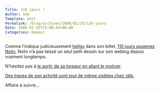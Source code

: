 ```yaml
--- 
Title: 110 jours !
Author: Seb
Template: post
Permalink: /blog/archives/2006/01/25/110-jours
Date: 2006-01-25T15:00:43+00:00
Categories: Humeur
--- 
```


Comme l&rsquo;indique judicieusement [hellgy][1] dans son billet, [110 jours soutenez Noliv][2], Noliv n&rsquo;a pas laissé un seul petit dessin sur son weblog depuis vraiment longtemps.

N&rsquo;hésitez pas à [le sortir de sa torpeur en allant le motiver][3].

[Des traces de son activité sont tout de même visibles chez zbb.][4]

Affaire à suivre&#8230;

 [1]: http://weblog.redisdead.net/
 [2]: http://weblog.redisdead.net/main/2006/01/25/1704-110-jours
 [3]: http://www.collyre.net/noliv/Shoutbox
 [4]: http://zeubeubeu.net/blog/tribune-libre#bo1959